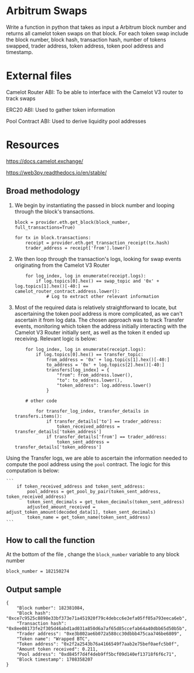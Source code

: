# Arbitrum Swaps

Write a function in python that takes as input a Arbitrum block number and returns all camelot
token swaps on that block. For each token swap include the block number, block hash,
transaction hash, number of tokens swapped, trader address, token address, token pool
address and timestamp.

# External files

Camelot Router ABI: To be able to interface with the Camelot V3 router to track swaps

ERC20 ABI: Used to gather token information

Pool Contract ABI: Used to derive liquidity pool addresses

# Resources

https://docs.camelot.exchange/

https://web3py.readthedocs.io/en/stable/


## Broad methodology

1. We begin by instantiating the passed in block number and looping through the block's transactions.
    ```
    block = provider.eth.get_block(block_number, full_transactions=True)
    
    for tx in block.transactions:
        receipt = provider.eth.get_transaction_receipt(tx.hash)
        trader_address = receipt['from'].lower()
    ```

2. We then loop through the transaction's logs, looking for swap events originating from the Camelot V3 Router
    ```
        for log_index, log in enumerate(receipt.logs):  
            if log.topics[0].hex() == swap_topic and '0x' + log.topics[1].hex()[-40:] == camelot_router_contract.address.lower():
                # Log to extract other relevant information
    ```

3. Most of the required data is relatively straightforward to locate, but ascertaining the token pool address is more complicated, as we can't ascertain it from log data. The chosen approach was to track Transfer events, monitoring which token the address initially interacting with the Camelot V3 Router initially sent, as well as the token it ended up receiving. Relevant logic is below:
    ```
        for log_index, log in enumerate(receipt.logs):
            if log.topics[0].hex() == transfer_topic:
                from_address = '0x' + log.topics[1].hex()[-40:]
                to_address = '0x' + log.topics[2].hex()[-40:]
                transfers[log_index] = {
                    "from": from_address.lower(),
                    "to": to_address.lower(),
                    "token_address": log.address.lower()
                }
        
        # other code

            for transfer_log_index, transfer_details in transfers.items():
                if transfer_details['to'] == trader_address:
                    token_received_address = transfer_details['token_address']
                if transfer_details['from'] == trader_address:
                    token_sent_address = transfer_details['token_address']
    ```
Using the Transfer logs, we are able to ascertain the information needed to compute the pool address using the `pool` contract. The logic for this computation is below:

    ```
        if token_received_address and token_sent_address:
            pool_address = get_pool_by_pair(token_sent_address, token_received_address)
            token_sent_decimals = get_token_decimals(token_sent_address)
            adjusted_amount_received = adjust_token_amount(decoded_data[1], token_sent_decimals)
            token_name = get_token_name(token_sent_address)
    ```

## How to call the function

At the bottom of the file , change the `block_number` variable to any block number
```
block_number = 182150274
```

## Output sample

```
{
    "Block number": 182381084,
    "Block hash": "0xce7c9525c8898e33bf373e71a451920f79c4debcc6e3efa05ff05a793eeca6eb",
    "Transaction hash": "0x8ee08173fe2f305d46abd1ad031a850d6a7af65d85ccefab64a40dbb65d50b5b",
    "Trader address": "0xe3b802ae6b072a588cc30dbbb475caa746be6809",
    "Token name": "Wrapped BTC",
    "Token address": "0x2f2a2543b76a4166549f7aab2e75bef0aefc5b0f",
    "Amount token received": 0.211,
    "Pool address": "0xd845f7d4f4deb9ff5bcf09d140ef13718f6f6c71",
    "Block timestamp": 1708358207
}
```